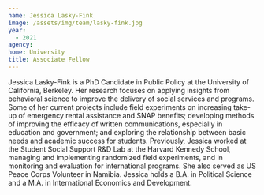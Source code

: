 ```yaml
---
name: Jessica Lasky-Fink
image: /assets/img/team/lasky-fink.jpg
year:
  - 2021
agency:
home: University
title: Associate Fellow
---
```


Jessica Lasky-Fink is a PhD Candidate in Public Policy at the University of California, Berkeley. Her research focuses on applying insights from behavioral science to improve the delivery of social services and programs. Some of her current projects include field experiments on increasing take-up of emergency rental assistance and SNAP benefits; developing methods of improving the efficacy of written communications, especially in education and government; and exploring the relationship between basic needs and academic success for students. Previously, Jessica worked at the Student Social Support R&D Lab at the Harvard Kennedy School, managing and implementing randomized field experiments, and in monitoring and evaluation for international programs. She also served as US Peace Corps Volunteer in Namibia. Jessica holds a B.A. in Political Science and a M.A. in International Economics and Development.
 

